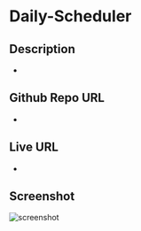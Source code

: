 # Daily-Scheduler

## Description
* 

## Github Repo URL
* 

## Live URL 
* 

## Screenshot
![screenshot](./)